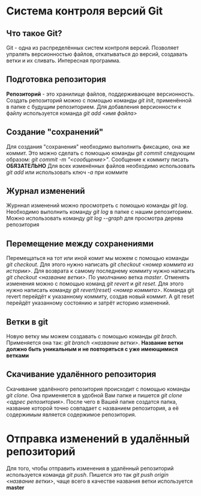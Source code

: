 # Система контроля версий Git

## Что такое Git?
Git - одна из распределённых систем контроля версий. Позволяет упралять версионностью файлов, откатываться до версий, создавать ветки и их сливать.
Интересная программа.

## Подготовка репозитория
**Репозиторий** - это хранилище файлов, поддерживающее версионность. 
Создать репозиторий можно с помощью команды *git init*, применённой в папке с будущим репозиторием.
Для добавления версионности к файлу используется команда *git add <имя файла>*

## Создание "сохранений"
Для создания "сохранения" необходимо выполнить фиксацию, она же коммит. Это можно сделать с помощью команды *git commit* следующим образом: *git commit -m "<сообщение>"*. Сообщение к коммиту писать **ОБЯЗАТЕЛЬНО**
Для всех изменённых файлов необходимо использовать *git add* или использовать ключ *-a* при коммите

## Журнал изменений
Журннал изменений можно просмотреть с помощью команды *git log*. Необходимо выполнить команду *git log* в папке с нашим репозиторием. Можно использовать команду *git log --graph* для просмотра дерева репозитория

## Перемещение между сохранениями
Перемещаться на тот или иной комит мы можем с помощью команды *git checkout*. Для этого нужно написать *git checkout <номер коммита из истории>*. Для возврата к самому последнему коммиту нужно написать *git checkout <название ветки>*. По умолчанию ветка *master*.
Отменять изменения можно с помощью команд *git revert* и *git reset*. Для этого нужно написать команду *git revert(reset) <номер коммита>*. Команда git revert перейдёт к указанному коммиту, создав новый коммит. А git reset перейдёт указанному состоянию и затрёт историю изменений.

## Ветки в git
Новую ветку мы можем создавать с помощью команды *git brach*. Применяется она так: *git branch <название ветки>*. **Название ветки должно быть уникальным и не повторяться с уже имеющимися ветками**


## Скачивание удалённого репозитория
Скачивание удалённого репозитория происходит с помощью команды *git clone*. Она применяется в удобной Вам папке и пишется *git clone <адрес репозитория>*. После чего в Вашей папке создатся папка, название которой точно совпадает с названием репозитория, а её содержимым является содержимое репозитория.

# Отправка изменений в удалённый репозиторий

Для того, чтобы отправить изменения в удалённый репозиторий используется команда *git push*. Пишется это так *git push origin <название ветки>*, чаще всего в качестве названия ветки используется **master**
